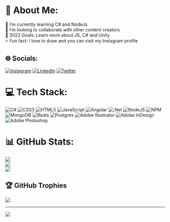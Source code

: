 # 💫 About Me:
🌱 I’m currently learning C# and NodeJs<br>👯 I’m looking to collaborate with other content creators<br>🥅 2023 Goals: Learn more about JS, C# and Unity<br>⚡ Fun fact: I love to draw and you can visit my Instagram profile


## 🌐 Socials:
[![Instagram](https://img.shields.io/badge/Instagram-%23E4405F.svg?logo=Instagram&logoColor=white)](https://instagram.com/https://www.instagram.com/yasn.gl/) [![LinkedIn](https://img.shields.io/badge/LinkedIn-%230077B5.svg?logo=linkedin&logoColor=white)](https://linkedin.com/in/https://www.linkedin.com/in/yasingul) [![Twitter](https://img.shields.io/badge/Twitter-%231DA1F2.svg?logo=Twitter&logoColor=white)](https://twitter.com/https://twitter.com/marginalyas) 

# 💻 Tech Stack:
![C#](https://img.shields.io/badge/c%23-%23239120.svg?style=for-the-badge&logo=c-sharp&logoColor=white) ![CSS3](https://img.shields.io/badge/css3-%231572B6.svg?style=for-the-badge&logo=css3&logoColor=white) ![HTML5](https://img.shields.io/badge/html5-%23E34F26.svg?style=for-the-badge&logo=html5&logoColor=white) ![JavaScript](https://img.shields.io/badge/javascript-%23323330.svg?style=for-the-badge&logo=javascript&logoColor=%23F7DF1E) ![Angular](https://img.shields.io/badge/angular-%23DD0031.svg?style=for-the-badge&logo=angular&logoColor=white) ![.Net](https://img.shields.io/badge/.NET-5C2D91?style=for-the-badge&logo=.net&logoColor=white) ![NodeJS](https://img.shields.io/badge/node.js-6DA55F?style=for-the-badge&logo=node.js&logoColor=white) ![NPM](https://img.shields.io/badge/NPM-%23000000.svg?style=for-the-badge&logo=npm&logoColor=white) ![MongoDB](https://img.shields.io/badge/MongoDB-%234ea94b.svg?style=for-the-badge&logo=mongodb&logoColor=white) ![Redis](https://img.shields.io/badge/redis-%23DD0031.svg?style=for-the-badge&logo=redis&logoColor=white) ![Postgres](https://img.shields.io/badge/postgres-%23316192.svg?style=for-the-badge&logo=postgresql&logoColor=white) ![Adobe Illustrator](https://img.shields.io/badge/adobeillustrator-%23FF9A00.svg?style=for-the-badge&logo=adobeillustrator&logoColor=white) ![Adobe InDesign](https://img.shields.io/badge/Adobe%20InDesign-49021F?style=for-the-badge&logo=adobeindesign&logoColor=white) ![Adobe Photoshop](https://img.shields.io/badge/adobephotoshop-%2331A8FF.svg?style=for-the-badge&logo=adobephotoshop&logoColor=white)
# 📊 GitHub Stats:
![](https://github-readme-streak-stats.herokuapp.com/?user=yasingul&theme=dark&hide_border=false)<br/></center>
![](https://github-readme-stats.vercel.app/api?username=yasingul&theme=dark&hide_border=false&include_all_commits=true&count_private=false)<br/></center>
![](https://github-readme-stats.vercel.app/api/top-langs/?username=yasingul&theme=dark&hide_border=false&include_all_commits=true&count_private=false&layout=compact)</center>

## 🏆 GitHub Trophies
![](https://github-profile-trophy.vercel.app/?username=yasingul&theme=radical&no-frame=false&no-bg=true&margin-w=4)

---
[![](https://visitcount.itsvg.in/api?id=yasingul&icon=2&color=4)](https://visitcount.itsvg.in)

<!-- Proudly created with GPRM ( https://gprm.itsvg.in ) -->
